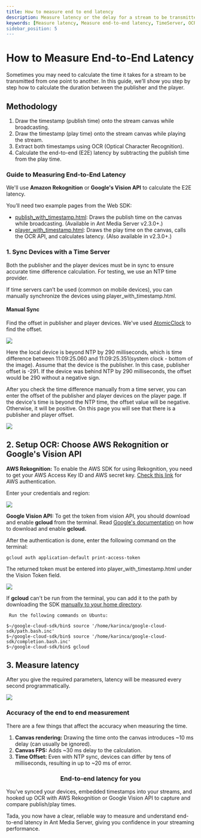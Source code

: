 ```yaml
---
title: How to measure end to end latency 
description: Measure latency or the delay for a stream to be transmitted from one point to another. This guide will help you to setup TimeServer, Setup OCR, AWS Rekognition or Google's Vision API
keywords: [Measure latency, Measure end-to-end latency, TimeServer, OCR, AWS Rekognition, Google's Vision API, Ant Media Server Documentation, Ant Media Server Tutorials]
sidebar_position: 5
---
```


# How to Measure End-to-End Latency

Sometimes you may need to calculate the time it takes for a stream to be transmitted from one point to another. In this guide, we’ll show you step by step how to calculate the duration between the publisher and the player.

## Methodology

1. Draw the timestamp (publish time) onto the stream canvas while broadcasting.
2. Draw the timestamp (play time) onto the stream canvas while playing the stream.
3. Extract both timestamps using OCR (Optical Character Recognition).
4. Calculate the end-to-end (E2E) latency by subtracting the publish time from the play time.

### Guide to Measuring End-to-End Latency

We'll use **Amazon Rekognition** or **Google's Vision API** to calculate the E2E latency. 

You’ll need two example pages from the Web SDK:

*   [publish\_with\_timestamp.html](https://github.com/ant-media/StreamApp/blob/master/src/main/webapp/publish_with_timestamp.html): Draws the publish time on the canvas while broadcasting. (Available in Ant Media Server v2.3.0+.)
*   [player\_with\_timestamp.html](https://github.com/ant-media/StreamApp/blob/master/src/main/webapp/player_with_timestamp.html): Draws the play time on the canvas, calls the OCR API, and calculates latency. (Also available in v2.3.0+.)

### 1. Sync Devices with a Time Server

Both the publisher and the player devices must be in sync to ensure accurate time difference calculation. For testing, we use an NTP time provider.

If time servers can’t be used (common on mobile devices), you can manually synchronize the devices using player_with_timestamp.html.

#### Manual Sync

Find the offset in publisher and player devices. We've used [AtomicClock](https://play.google.com/store/apps/details?id=partl.atomicclock&hl=en_US&gl=US) to find the offset.

![](@site/static/img/image-1645445267761.png)

Here the local device is beyond NTP by 290 milliseconds, which is time difference between 11:09:25.060 and 11:09:25.351(system clock - bottom of the image). Assume that the device is the publisher. In this case, publisher offset is -291. If the device was behind NTP by 290 milliseconds, the offset would be 290 without a negative sign.

After you check the time difference manually from a time server, you can enter the offset of the publisher and player devices on the player page. If the device's time is beyond the NTP time, the offset value will be negative. Otherwise, it will be positive. On this page you will see that there is a publisher and player offset.

![](@site/static/img/image-1645445342702.png)

## 2. Setup OCR: Choose AWS Rekognition or Google's Vision API

**AWS Rekognition:** To enable the AWS SDK for using Rekognition, you need to get your AWS Access Key ID and AWS secret key. [Check this link](https://docs.aws.amazon.com/general/latest/gr/aws-sec-cred-types.html#access-keys-and-secret-access-keys) for AWS authentication.

Enter your credentials and region:

![](@site/static/img/image-1645445405563.png)

**Google Vision API:** To get the token from vision API, you should download and enable **gcloud** from the terminal. Read [Google's documentation](https://cloud.google.com/vision/docs/setup) on how to download and enable **gcloud.**

After the authentication is done, enter the following command on the terminal:

```gcloud auth application-default print-access-token```

The returned token must be entered into player_with_timestamp.html under the Vision Token field.

![](@site/static/img/image-1645445480526.png)

If **gcloud** can't be run from the terminal, you can add it to the path by downloading the SDK [manually to your home directory](https://cloud.google.com/sdk/docs/install).

     Run the following commands on Ubuntu:

    $~/google-cloud-sdk/bin$ source '/home/karinca/google-cloud-sdk/path.bash.inc'
    $~/google-cloud-sdk/bin$ source '/home/karinca/google-cloud-sdk/completion.bash.inc'
    $~/google-cloud-sdk/bin$ gcloud

## 3. Measure latency

After you give the required parameters, latency will be measured every second programmatically.

![](@site/static/img/image-1645445619577.png)

### Accuracy of the end to end measurement

There are a few things that affect the accuracy when measuring the time.

1.  **Canvas rendering:** Drawing the time onto the canvas introduces ~10 ms delay (can usually be ignored).
2.  **Canvas FPS:** Adds ~30 ms delay to the calculation.
3.  **Time Offset:** Even with NTP sync, devices can differ by tens of milliseconds, resulting in up to ~20 ms of error.

<div align="center">

### End-to-end latency for you

</div>

You’ve synced your devices, embedded timestamps into your streams, and hooked up OCR with AWS Rekognition or Google Vision API to capture and compare publish/play times.

Tada, you now have a clear, reliable way to measure and understand end-to-end latency in Ant Media Server, giving you confidence in your streaming performance.